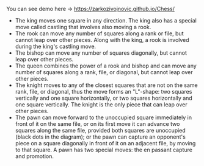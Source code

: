 You can see demo here -> https://zarkozivojnovic.github.io/Chess/

* The king moves one square in any direction. The king also has a special move called castling that involves also moving a rook.
* The rook can move any number of squares along a rank or file, but cannot leap over other pieces. Along with the king, a rook is involved during the king's castling move.
* The bishop can move any number of squares diagonally, but cannot leap over other pieces.
* The queen combines the power of a rook and bishop and can move any number of squares along a rank, file, or diagonal, but cannot leap over other pieces.
* The knight moves to any of the closest squares that are not on the same rank, file, or diagonal, thus the move forms an "L"-shape: two squares vertically and one square horizontally, or two squares horizontally and one square vertically. The knight is the only piece that can leap over other pieces.
* The pawn can move forward to the unoccupied square immediately in front of it on the same file, or on its first move it can advance two squares along the same file, provided both squares are unoccupied (black dots in the diagram); or the pawn can capture an opponent's piece on a square diagonally in front of it on an adjacent file, by moving to that square. A pawn has two special moves: the en passant capture and promotion.